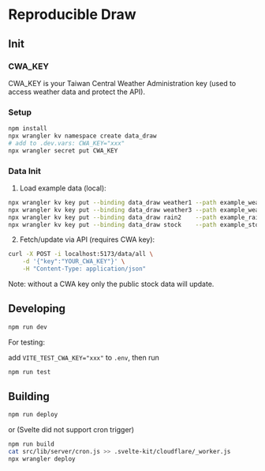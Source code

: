 # Reproducible Draw

## Init

### CWA_KEY

CWA_KEY is your Taiwan Central Weather Administration key (used to access weather data and protect the API).

### Setup

```bash
npm install
npx wrangler kv namespace create data_draw
# add to .dev.vars: CWA_KEY="xxx"
npx wrangler secret put CWA_KEY
```

### Data Init

1. Load example data (local):

```bash
npx wrangler kv key put --binding data_draw weather1 --path example_weather1.json --local
npx wrangler kv key put --binding data_draw weather3 --path example_weather3.json --local
npx wrangler kv key put --binding data_draw rain2    --path example_rain2.json    --local
npx wrangler kv key put --binding data_draw stock    --path example_stock.json    --local
```

2. Fetch/update via API (requires CWA key):

```bash
curl -X POST -i localhost:5173/data/all \
    -d '{"key":"YOUR_CWA_KEY"}' \
    -H "Content-Type: application/json"
```

Note: without a CWA key only the public stock data will update.

## Developing

```bash
npm run dev
```

For testing:

add `VITE_TEST_CWA_KEY="xxx"` to `.env`, then run
```bash
npm run test
```


## Building

```bash
npm run deploy
```

or (Svelte did not support cron trigger)

```bash
npm run build
cat src/lib/server/cron.js >> .svelte-kit/cloudflare/_worker.js
npx wrangler deploy
```
